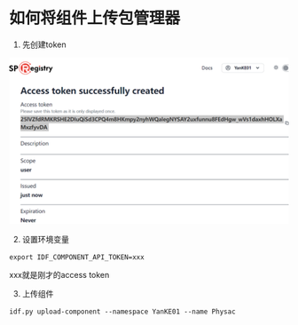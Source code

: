# 如何将组件上传包管理器

1. 先创建token

![](./src/token.png)


2. 设置环境变量

```shell
export IDF_COMPONENT_API_TOKEN=xxx
```

xxx就是刚才的access token

3. 上传组件

```shell
idf.py upload-component --namespace YanKE01 --name Physac
```